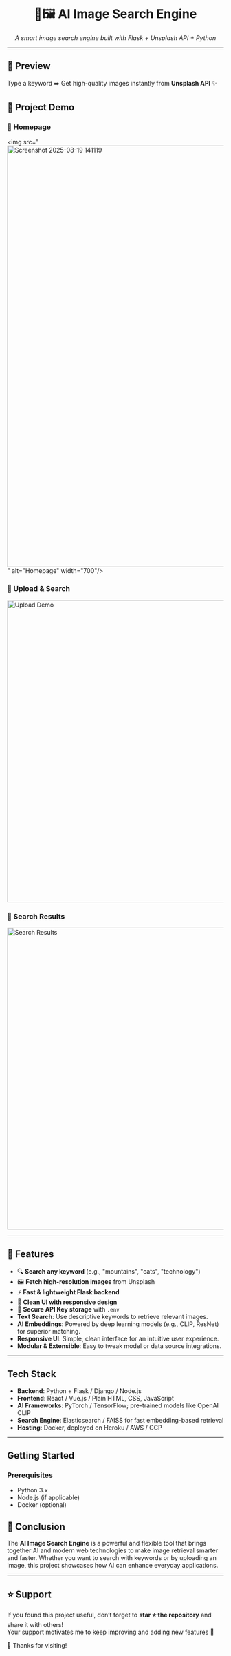 <h1 align="center">🔎🖼️ AI Image Search Engine</h1>

<p align="center">
  <em>A smart image search engine built with Flask + Unsplash API + Python</em>  
</p>



---

## 📸 Preview
Type a keyword ➡️ Get high-quality images instantly from **Unsplash API** ✨ 
## 📸 Project Demo

### 🔹 Homepage
<img src="<img width="1235" height="977" alt="Screenshot 2025-08-19 141119" src="https://github.com/user-attachments/assets/4cd3065f-3e17-43b3-880e-fc5bf411c9da" />
" alt="Homepage" width="700"/>

### 🔹 Upload & Search
<img src="assets/upload-demo.gif" alt="Upload Demo" width="700"/>

### 🔹 Search Results
<img src="assets/search-result.png" alt="Search Results" width="700"/>

---

## 🚀 Features
- 🔍 **Search any keyword** (e.g., "mountains", "cats", "technology")  
- 🖼️ **Fetch high-resolution images** from Unsplash  
- ⚡ **Fast & lightweight Flask backend**  
- 🎨 **Clean UI with responsive design**  
- 🔐 **Secure API Key storage** with `.env`  
- **Text Search**: Use descriptive keywords to retrieve relevant images.
- **AI Embeddings**: Powered by deep learning models (e.g., CLIP, ResNet) for superior matching.
- **Responsive UI**: Simple, clean interface for an intuitive user experience.
- **Modular & Extensible**: Easy to tweak model or data source integrations.

---

##  Tech Stack

- **Backend**: Python + Flask / Django / Node.js
- **Frontend**: React / Vue.js / Plain HTML, CSS, JavaScript
- **AI Frameworks**: PyTorch / TensorFlow; pre-trained models like OpenAI CLIP
- **Search Engine**: Elasticsearch / FAISS for fast embedding-based retrieval
- **Hosting**: Docker, deployed on Heroku / AWS / GCP

---

##  Getting Started

### Prerequisites

- Python 3.x
- Node.js (if applicable)
- Docker (optional)

## 🎯 Conclusion

The **AI Image Search Engine** is a powerful and flexible tool that brings together AI and modern web technologies to make image retrieval smarter and faster. Whether you want to search with keywords or by uploading an image, this project showcases how AI can enhance everyday applications.

---

## ⭐ Support

If you found this project useful, don’t forget to **star ⭐ the repository** and share it with others!  
Your support motivates me to keep improving and adding new features 🚀  

🙏 Thanks for visiting!

